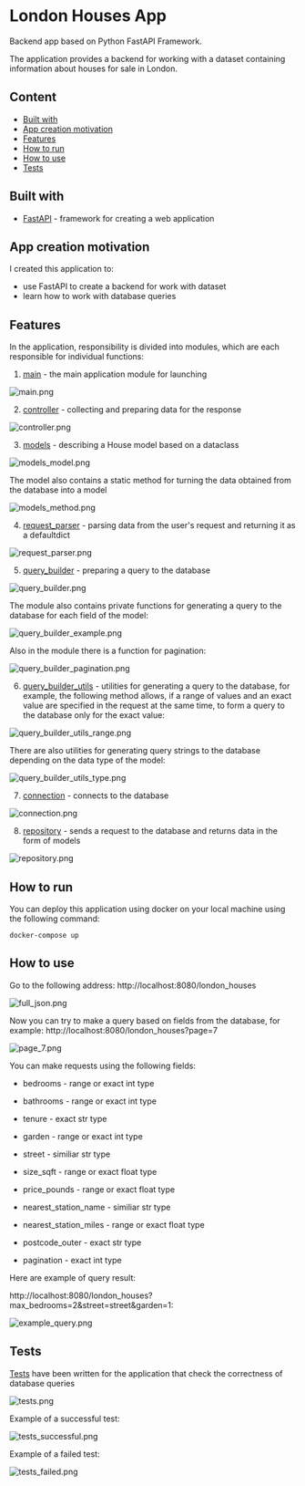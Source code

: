 # London Houses App
Backend app based on Python FastAPI Framework.

The application provides a backend for working with a dataset containing information about houses for sale in London.

## Content

- [Built with](#built-with)
- [App creation motivation](#app-creation-motivation)
- [Features](#features)
- [How to run](#how-to-run)
- [How to use](#how-to-use)
- [Tests](#tests)


## Built with

- [FastAPI](https://fastapi.tiangolo.com/) - framework for creating a web application


## App creation motivation

I created this application to:
- use FastAPI to create a backend for work with dataset
- learn how to work with database queries


## Features

In the application, responsibility is divided into modules, which are each responsible for individual functions:

1. [main](https://github.com/fomaaq/London-House-App/blob/main/main.py) - the main application module for launching

![main.png](https://github.com/fomaaq/London-House-App/blob/main/imgs/main.png)

2. [controller](https://github.com/fomaaq/London-House-App/blob/main/controller.py) - collecting and preparing data for the response

![controller.png](https://github.com/fomaaq/London-House-App/blob/main/imgs/controller.png)

3. [models](https://github.com/fomaaq/London-House-App/blob/main/models.py) - describing a House model based on a dataclass

![models_model.png](https://github.com/fomaaq/London-House-App/blob/main/imgs/models_model.png)

The model also contains a static method for turning the data obtained from the database into a model

![models_method.png](https://github.com/fomaaq/London-House-App/blob/main/imgs/models_method.png)

4. [request_parser](https://github.com/fomaaq/London-House-App/blob/main/request_parser.py) - parsing data from the user's request and returning it as a defaultdict

![request_parser.png](https://github.com/fomaaq/London-House-App/blob/main/imgs/request_parser.png)

5. [query_builder](https://github.com/fomaaq/London-House-App/blob/main/query_builder.py) - preparing a query to the database

![query_builder.png](https://github.com/fomaaq/London-House-App/blob/main/imgs/query_builder.png)

The module also contains private functions for generating a query to the database for each field of the model:

![query_builder_example.png](https://github.com/fomaaq/London-House-App/blob/main/imgs/query_builder_example.png)

Also in the module there is a function for pagination:

![query_builder_pagination.png](https://github.com/fomaaq/London-House-App/blob/main/imgs/query_builder_pagination.png)

6. [query_builder_utils](https://github.com/fomaaq/London-House-App/blob/main/query_builder_utils.py) - utilities for generating a query to the database, for example, the following method allows, if a range of values and an exact value are specified in the request at the same time, to form a query to the database only for the exact value:

![query_builder_utils_range.png](https://github.com/fomaaq/London-House-App/blob/main/imgs/query_builder_utils_range.png)

There are also utilities for generating query strings to the database depending on the data type of the model:

![query_builder_utils_type.png](https://github.com/fomaaq/London-House-App/blob/main/imgs/query_builder_utils_type.png)

7. [connection](https://github.com/fomaaq/London-House-App/blob/main/connection.py) - connects to the database

![connection.png](https://github.com/fomaaq/London-House-App/blob/main/imgs/connection.png)

8. [repository](https://github.com/fomaaq/London-House-App/blob/main/repository.py) - sends a request to the database and returns data in the form of models

![repository.png](https://github.com/fomaaq/London-House-App/blob/main/imgs/repository.png)


## How to run

You can deploy this application using docker on your local machine using the following command:
```
docker-compose up
```

## How to use

Go to the following address: http://localhost:8080/london_houses

![full_json.png](zaglushka)

Now you can try to make a query based on fields from the database, for example: http://localhost:8080/london_houses?page=7

![page_7.png](zaglushka)

You can make requests using the following fields:

- bedrooms - range or exact int type

- bathrooms - range or exact int type

- tenure - exact str type

- garden - range or exact int type

- street - similiar str type

- size_sqft - range or exact float type

- price_pounds - range or exact float type

- nearest_station_name - similiar str type

- nearest_station_miles - range or exact float type

- postcode_outer - exact str type

- pagination - exact int type

Here are example of query result:

http://localhost:8080/london_houses?max_bedrooms=2&street=street&garden=1:

![example_query.png](zaglushka)


## Tests

[Tests](https://github.com/fomaaq/London-House-App/blob/main/tests.py) have been written for the application that check the correctness of database queries

![tests.png](https://github.com/fomaaq/London-House-App/blob/main/imgs/tests.png)

Example of a successful test:

![tests_successful.png](https://github.com/fomaaq/London-House-App/blob/main/imgs/test_successful.png)

Example of a failed test:

![tests_failed.png](https://github.com/fomaaq/London-House-App/blob/main/imgs/test_failed.png)